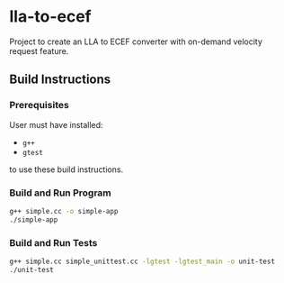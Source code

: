 # lla-to-ecef
Project to create an LLA to ECEF converter with on-demand velocity request feature.

## Build Instructions

### Prerequisites

User must have installed:

- `g++`
- `gtest`

to use these build instructions.

### Build and Run Program

```bash
g++ simple.cc -o simple-app
./simple-app
```

### Build and Run Tests

```bash
g++ simple.cc simple_unittest.cc -lgtest -lgtest_main -o unit-test
./unit-test
```